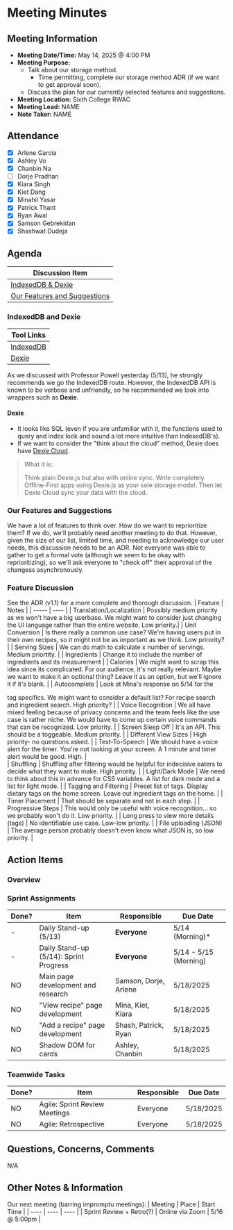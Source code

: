 # Meeting Minutes
## Meeting Information
- **Meeting Date/Time:** May 14, 2025 @ 4:00 PM
- **Meeting Purpose:** 
  - Talk about our storage method.
    - Time permitting, complete our storage method ADR (if we want to get approval soon).
  - Discuss the plan for our currently selected features and suggestions.
- **Meeting Location:** Sixth College RWAC
- **Meeting Lead:** NAME
- **Note Taker:** NAME

## Attendance
- [X] Arlene Garcia
- [X] Ashley Vo
- [X] Chanbin Na
- [ ] Dorje Pradhan
- [X] Kiara Singh
- [X] Kiet Dang
- [X] Minahil Yasar
- [X] Patrick Thant
- [X] Ryan Awal
- [X] Samson Gebrekidan
- [X] Shashwat Dudeja

## Agenda
| Discussion Item |
| ---- |
| [IndexedDB & Dexie](#indexeddb-and-dexie) |
| [Our Features and Suggestions](#our-features-and-suggestions) |

### IndexedDB and Dexie
| Tool Links |
| ---- |
| [IndexedDB](https://developer.mozilla.org/en-US/docs/Web/API/IndexedDB_API) |
| [Dexie](https://dexie.org/) |

As we discussed with Professor Powell yesterday (5/13), he strongly recommends we go the IndexedDB route. However, the IndexedDB API is known to be verbose and unfriendly, so he recommended we look into wrappers such as **Dexie**.

#### Dexie
- It looks like SQL (even if you are unfamiliar with it, the functions used to query and index look and sound a lot more intuitive than IndexedDB's).
- If we want to consider the "think about the cloud" method, Dexie does have [Dexie Cloud](https://dexie.org/cloud/).
 
> What it is:
> 
> Think plain Dexie.js but also with online sync. Write completely Offline-First apps using Dexie.js as your sole storage model. Then let Dexie Cloud sync your data with the cloud.

### Our Features and Suggestions
We have a lot of features to think over. How do we want to reprioritize them? If we do, we'll probably need another meeting to do that. However, given the size of our list, limited time, and needing to acknowledge our user needs, this discussion needs to be an ADR. Not everyone was able to gather to get a formal vote (although we seem to be okay with reprioritizing), so we'll ask everyone to "check off" their approval of the changess asynchronously.

### Feature Discussion
See the ADR (v1.1) for a more complete and thorough discussion.
| Feature | Notes |
| ----- | ---- |
| Translation/Localization | Possibly medium priority as we won't have a big userbase. We might want to consider just changing the UI language rather than the entire website. Low priority.|
| Unit Conversion | Is there really a common use case? We're having users put in their own recipes, so it might not be as important as we think. Low prirority? | 
| Serving Sizes | We can do math to calculate x number of servings. Medium priortity. |
| Ingredients | Change it to include the number of ingredients and its measurement | 
| Calories | We might want to scrap this idea since its complicated. For our audience, it's not really relevant. Maybe we want to make it an optional thing? Leave it as an option, but we'll ignore it if it's blank. | 
| Autocomplete | Look at Mina's response on 5/14 for the <form> tag specifics. We might want to consider a default list? For recipe search and ingredient search. High priority? |
| Voice Recognition | We all have mixed feeling because of privacy concerns and the team feels like the use case is rather niche. We would have to come up certain voice commands that can be recognized. Low priority. | 
| Screen Sleep Off | It's an API. This should be a toggeable. Medium priority. |
| Different View Sizes | High priority- no questions asked. |
| Text-To-Speech | We should have a voice alert for the timer. You're not looking at your screen. A 1 minute and timer alert would be good. High. |  
| Shuffling | Shuffling after filtering would be helpful for indecisive eaters to decide what they want to make. High priority. |
| Light/Dark Mode | We need to think about this in advance for CSS variables. A list for dark mode and a list for light mode. |
| Tagging and Filtering | Preset list of tags. Display dietary tags on the home screen. Leave out ingredient tags on the home.  | 
| Timer Placement | That should be separate and not in each step. |
| Progressive Steps |  This would only be useful with voice recognition... so we probably won't do it. Low priority. |
| Long press to view more details (tags) | No identifiable use case. Low-low priority. |
| File uploading (JSON) | The average person probably doesn't even know what JSON is, so low priority. |

## Action Items
### Overview
### Sprint Assignments
| Done? | Item | Responsible | Due Date |
| ----  | ---- | ----        | ----     |
| -  | Daily Stand-up (5/13) | **Everyone** | 5/14 (Morning)* |
| -  | Daily Stand-up (5/14): Sprint Progress | **Everyone** | 5/14 - 5/15 (Morning) |
| NO | Main page development and research | Samson, Dorje, Arlene | 5/18/2025 |
| NO | "View recipe" page development | Mina, Kiet, Kiara | 5/18/2025 |
| NO | "Add a recipe" page development | Shash, Patrick, Ryan | 5/18/2025 |
| NO | Shadow DOM for cards | Ashley, Chanbin | 5/18/2025 |

### Teamwide Tasks
| Done? | Item | Responsible | Due Date |
| ----  | ---- | ----        | ----     |
| NO | Agile: Sprint Review Meetings | Everyone | 5/18/2025 |
| NO | Agile: Retrospective | Everyone | 5/18/2025 |

## Questions, Concerns, Comments
N/A

## Other Notes & Information
Our next meeting (barring impromptu meetings):
| Meeting | Place | Start Time |
| ----    | ----  | ---- |
| Sprint Review + Retro(?) | Online via Zoom | 5/16 @ 5:00pm |